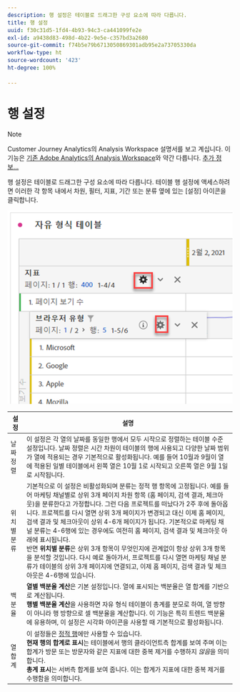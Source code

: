 ```yaml
---
description: 행 설정은 테이블로 드래그한 구성 요소에 따라 다릅니다.
title: 행 설정
uuid: f30c31d5-1fd4-4b93-94c3-ca441099fe2e
exl-id: a9438d83-498d-4b22-9e5e-c357bd3a2680
source-git-commit: f74b5e79b6713050869301adb95e2a73705330da
workflow-type: ht
source-wordcount: '423'
ht-degree: 100%

---
```


# 행 설정

>[!NOTE]
>
>Customer Journey Analytics의 Analysis Workspace 설명서를 보고 계십니다. 이 기능은 [기존 Adobe Analytics의 Analysis Workspace](https://experienceleague.adobe.com/docs/analytics/analyze/analysis-workspace/home.html?lang=ko-KR)와 약간 다릅니다. [추가 정보...](/help/getting-started/cja-aa.md)

행 설정은 테이블로 드래그한 구성 요소에 따라 다릅니다. 테이블 행 설정에 액세스하려면 이러한 각 항목 내에서 차원, 필터, 지표, 기간 또는 분류 옆에 있는 [설정] 아이콘을 클릭합니다.

![](assets/row-settings.png)

| 설정 | 설명 |
|--- |--- |
| 날짜 정렬 | 이 설정은 각 열의 날짜를 동일한 행에서 모두 시작으로 정렬하는 테이블 수준 설정입니다. 날짜 정렬은 시간 차원이 테이블의 행에 사용되고 다양한 날짜 범위가 열에 적용되는 경우 기본적으로 활성화됩니다. 예를 들어 10월과 9월이 열에 적용된 일별 테이블에서 왼쪽 열은 10월 1로 시작되고 오른쪽 열은 9월 1일로 시작됩니다. |
| 위치별 분류 | 기본적으로 이 설정은 비활성화되며 분류는 정적 행 항목에 고정됩니다. 예를 들어 마케팅 채널별로 상위 3개 페이지 차원 항목 (홈 페이지, 검색 결과, 체크아웃)을 분류한다고 가정합니다. 그런 다음 프로젝트를 떠났다가 2주 후에 돌아옵니다. 프로젝트를 다시 열면 상위 3개 페이지가 변경되고 대신 이제 홈 페이지, 검색 결과 및 체크아웃이 상위 4-6개 페이지가 됩니다. 기본적으로 마케팅 채널 분류는 4-6행에 있는 경우에도 여전히 홈 페이지, 검색 결과 및 체크아웃 아래에 표시됩니다. <br> 반면 **위치별 분류**&#x200B;은 상위 3개 항목이 무엇인지에 관계없이 항상 상위 3개 항목을 분석할 것입니다. 다시 예로 돌아가서, 프로젝트를 다시 열면 마케팅 채널 분류가 테이블의 상위 3개 페이지에 연결되고, 이제 홈 페이지, 검색 결과 및 체크아웃은 4-6행에 있습니다. |
| 백분율 | **열별 백분율 계산**&#x200B;은 기본 설정입니다. 열에 표시되는 백분율은 열 합계를 기반으로 계산됩니다. <br>**행별 백분율 계산**&#x200B;을 사용하면 자유 형식 테이블이 총계를 분모로 하여, 열 방향이 아니라 행 방향으로 셀 백분율을 계산합니다. 이 기능은 특히 트렌드 백분율에 유용하며, 이 설정은 시각화 아이콘을 사용할 때 기본적으로 활성화됩니다. |
| 열 합계 | 이 설정들은 [정적 행](/help/analysis-workspace/visualizations/freeform-table/column-row-settings/manual-vs-dynamic-rows.md)에만 사용할 수 있습니다. <br> **현재 행의 합계로 표시**&#x200B;는 테이블에서 행의 클라이언트측 합계를 보여 주며 이는 합계가 방문 또는 방문자와 같은 지표에 대한 중복 제거를 수행하지 *않음*&#x200B;을 의미합니다. <br> **총계 표시**&#x200B;는 서버측 합계를 보여 줍니다. 이는 합계가 지표에 대한 중복 제거를 수행함을 의미합니다. |
